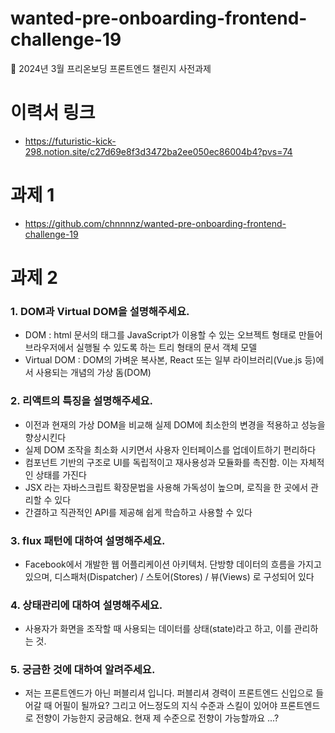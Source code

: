 # wanted-pre-onboarding-frontend-challenge-19
🚀 2024년 3월 프리온보딩 프론트엔드 챌린지 사전과제


# 이력서 링크
- <https://futuristic-kick-298.notion.site/c27d69e8f3d3472ba2ee050ec86004b4?pvs=74>


# 과제 1
- <https://github.com/chnnnnz/wanted-pre-onboarding-frontend-challenge-19>


# 과제 2
### 1. DOM과 Virtual DOM을 설명해주세요.
   - DOM : html 문서의 태그를 JavaScript가 이용할 수 있는 오브젝트 형태로 만들어 브라우저에서 실행될 수 있도록 하는 트리 형태의 문서 객체 모델
   - Virtual DOM : DOM의 가벼운 복사본, React 또는 일부 라이브러리(Vue.js 등)에서 사용되는 개념의 가상 돔(DOM)
### 2. 리액트의 특징을 설명해주세요.
   - 이전과 현재의 가상 DOM을 비교해 실제 DOM에 최소한의 변경을 적용하고 성능을 향상시킨다
   - 실제 DOM 조작을 최소화 시키면서 사용자 인터페이스를 업데이트하기 편리하다
   - 컴포넌트 기반의 구조로 UI를 독립적이고 재사용성과 모듈화를 촉진함. 이는 자체적인 상태를 가진다
   - JSX 라는 자바스크립트 확장문법을 사용해 가독성이 높으며, 로직을 한 곳에서 관리할 수 있다
   - 간결하고 직관적인 API를 제공해 쉽게 학습하고 사용할 수 있다
### 3. flux 패턴에 대하여 설명해주세요.
   - Facebook에서 개발한 웹 어플리케이션 아키텍처. 단방향 데이터의 흐름을 가지고 있으며, 디스패처(Dispatcher) / 스토어(Stores) / 뷰(Views) 로 구성되어 있다
### 4. 상태관리에 대하여 설명해주세요.
   - 사용자가 화면을 조작할 때 사용되는 데이터를 상태(state)라고 하고, 이를 관리하는 것.
### 5. 궁금한 것에 대하여 알려주세요.
   - 저는 프론트엔드가 아닌 퍼블리셔 입니다. 퍼블리셔 경력이 프론트엔드 신입으로 들어갈 때 어필이 될까요?
     그리고 어느정도의 지식 수준과 스킬이 있어야 프론트엔드로 전향이 가능한지 궁금해요. 현재 제 수준으로 전향이 가능할까요 ...? 

